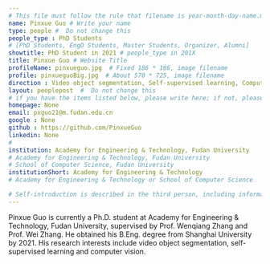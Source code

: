 ```yaml
---
# This file must follow the rule that filename is year-month-day-name.md .
name: Pinxue Guo # Write your name
type: people #  Do not change this
people_type : PhD Students
# [PhD Students, EngD Students, Master Students, Organizer, Alumni]
showtitle: PhD Student in 2021 # people_type in 201X
title: Pinxue Guo # Website Title
profileName: pinxueguo.jpg  # Fixed 186 * 186, image filename
profile: pinxueguoBig.jpg  # About 570 * 725, image filename
direction : Video object segmentation, Self-supervised learning, Computer vision
layout: peoplepost  #  Do not change this
# if you have the items listed below, please write here; if not, please write None.
homepage: None
email: pxguo21@m.fudan.edu.cn
google : None
github : https://github.com/PinxueGuo
linkedin: None
# 
institution: Academy for Engineering & Technology, Fudan University
# Academy for Engineering & Technology, Fudan University
# School of Computer Science, Fudan University
institutionShort: Academy for Engineering & Technology
# Academy for Engineering & Technology or School of Computer Science

# Self-introduction is described in the third person, including information such as educational experience
---
```


Pinxue Guo is currently a Ph.D. student at Academy for Engineering & Technology, Fudan University, supervised by Prof. Wenqiang Zhang and Prof. Wei Zhang. He obtained his B.Eng. degree from Shanghai University by 2021. His research interests include video object segmentation, self-supervised learning and computer vision.




 

